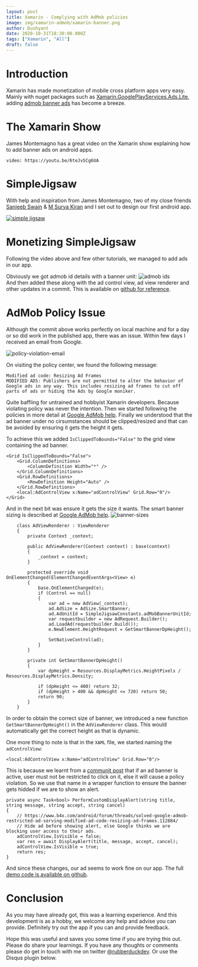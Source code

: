 ```yaml
---
layout: post
title: Xamarin - Complying with AdMob policies
image: img/xamarin-admob/xamarin-banner.png
author: Dushyant
date: 2020-10-31T18:30:00.000Z
tags: ["Xamarin", "All"]
draft: false
---
```

# Introduction
Xamarin has made monetization of mobile cross platform apps very easy. Mainly with nuget packages such as [Xamarin.GooglePlayServices.Ads.Lite](https://www.nuget.org/packages/Xamarin.GooglePlayServices.Ads.Lite/), adding [admob banner ads](https://support.google.com/admob/answer/6128877) has become a breeze.

# The Xamarin Show
James Montemagno has a great video on the Xamarin show explaining how to add banner ads on android apps.

`video: https://youtu.be/6teJvSCg6UA`

# SimpleJigsaw
With help and inspiration from James Montemagno, two of my close friends [Sanjeeb Swain](https://sanjeebsks204.wixsite.com/sanjeeb-swain) & [M Surya Kiran](https://www.zigzagrainbow.com/) and I set out to design our first android app.

[![simple jigsaw](./img/xamarin-admob/simple-jigsaw.png)](https://play.google.com/store/apps/details?id=com.rubberduckdev.simplejigsaw)
<br/>

# Monetizing SimpleJigsaw
Following the video above and few other tutorials, we managed to add ads in our app.

Obviously we got admob id details with a banner unit:
![admob ids](./img/xamarin-admob/admob-ids.png)
<br/>
And then added these along with the ad control view, ad view renderer and other updates in a commit. This is available on [github for reference](https://github.com/realrubberduckdev/xamarin-admob-demo/commit/e3f2fa1cd9f564c522f2e56522ea8f285e24e782).

# AdMob Policy Issue
Although the commit above works perfectly on local machine and for a day or so did work in the published app, there was an issue. Within few days I received an email from Google.

![policy-violation-email](./img/xamarin-admob/policy-violation-email.png)
<br/>

On visiting the policy center, we found the following message:
```
Modified ad code: Resizing Ad Frames
MODIFIED ADS: Publishers are not permitted to alter the behavior of Google ads in any way. This includes resizing ad frames to cut off parts of ads or hiding the Ads by Google moniker.
```

Quite baffling for untrained and hobbyist Xamarin developers. Because violating policy was never the intention. Then we started following the policies in more detail at [Google AdMob help](https://support.google.com/admob/answer/6128543?hl=en). Finally we understood that the ad banner under no cirsumstances should be clipped/resized and that can be avoided by ensuring it gets the height it gets.

To achieve this we added `IsClippedToBounds="False"` to the grid view containing the ad banner.
```
<Grid IsClippedToBounds="False">
    <Grid.ColumnDefinitions>
        <ColumnDefinition Width="*" />
    </Grid.ColumnDefinitions>
    <Grid.RowDefinitions>
        <RowDefinition Height="Auto" />
    </Grid.RowDefinitions>
    <local:AdControlView x:Name="adControlView" Grid.Row="0"/>
</Grid>
```

And in the next bit was ensure it gets the size it wants. The smart banner sizing is described at [Google AdMob help](https://developers.google.com/admob/android/banner#banner_sizes).
![banner-sizes](./img/xamarin-admob/banner-sizes.png)
<br/>

```
    class AdViewRenderer : ViewRenderer
    {
        private Context _context;

        public AdViewRenderer(Context context) : base(context)
        {
            _context = context;
        }

        protected override void OnElementChanged(ElementChangedEventArgs<View> e)
        {
            base.OnElementChanged(e);
            if (Control == null)
            {
                var ad = new AdView(_context);
                ad.AdSize = AdSize.SmartBanner;
                ad.AdUnitId = SimpleJigsawConstants.adMobBannerUnitId;
                var requestbuilder = new AdRequest.Builder();
                ad.LoadAd(requestbuilder.Build());
                e.NewElement.HeightRequest = GetSmartBannerDpHeight();

                SetNativeControl(ad);
            }
        }

        private int GetSmartBannerDpHeight()
        {
            var dpHeight = Resources.DisplayMetrics.HeightPixels / Resources.DisplayMetrics.Density;

            if (dpHeight <= 400) return 32;
            if (dpHeight > 400 && dpHeight <= 720) return 50;
            return 90;
        }
    }
```

In order to obtain the correct size of banner, we introduced a new function `GetSmartBannerDpHeight()` in the `AdViewRenderer` class. This would automatically get the correct height as that is dynamic.

One more thing to note is that in the `XAML` file, we started naming the `adControlView`:
```
<local:AdControlView x:Name="adControlView" Grid.Row="0"/>
```
This is because we learnt from a [communit post](https://www.b4x.com/android/forum/threads/solved-google-admob-restricted-ad-serving-modified-ad-code-resizing-ad-frames.112884/post-704612) that if an ad banner is active, user must not be restricted to click on it, else it will cause a policy violation. So we use that name in a wrapper function to ensure the banner gets hidded if we are to show an alert.

```
private async Task<bool> PerformCustomDisplayAlert(string title, string message, string accept, string cancel)
{
    // https://www.b4x.com/android/forum/threads/solved-google-admob-restricted-ad-serving-modified-ad-code-resizing-ad-frames.112884/
    // Hide ad before showing alert, else Google thinks we are blocking user access to their ads.
    adControlView.IsVisible = false;
    var res = await DisplayAlert(title, message, accept, cancel);
    adControlView.IsVisible = true;
    return res;
}
```

And since these changes, our ad seems to work fine on our app. The full [demo code is available on github](https://github.com/realrubberduckdev/xamarin-admob-demo).

# Conclusion
As you may have already got, this was a learning experience. And this development is as a hobby, we welcome any help and advise you can provide. Definitely try out the app if you can and provide feedback.

Hope this was useful and saves you some time if you are trying this out. Please do share your learnings. If you have any thoughts or comments please do get in touch with me on twitter [@rubberduckdev](https://twitter.com/rubberduckdev). Or use the Disqus plugin below.